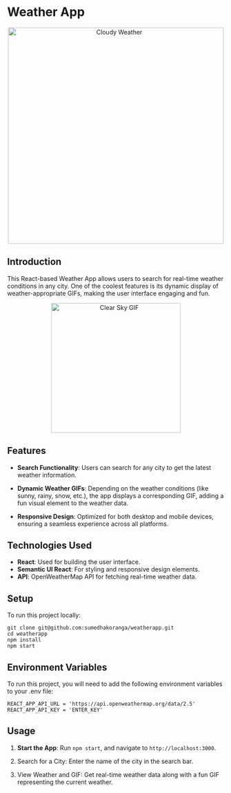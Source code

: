 # Weather App
<p align="center">
  <img src="https://github.com/sumedhakoranga/weatherapp/assets/124348875/7ad1ffd2-0b2e-4956-af70-c95881bea9fa" alt="Cloudy Weather" width="500">
</p>



## Introduction
This React-based Weather App allows users to search for real-time weather conditions in any city. One of the coolest features is its dynamic display of weather-appropriate GIFs, making the user interface engaging and fun.
<p align="center">
  <img src="https://github.com/sumedhakoranga/weatherapp/assets/124348875/5ed324a1-bf21-4bd1-8572-6474c547db52" alt="Clear Sky GIF" height="300">
</p>



## Features

  - **Search Functionality**: Users can search for any city to get the latest weather information.

  - **Dynamic Weather GIFs**: Depending on the weather conditions (like sunny, rainy, snow, etc.), the app displays a corresponding GIF, adding a fun visual element to the weather data.

  - **Responsive Design**: Optimized for both desktop and mobile devices, ensuring a seamless experience across all platforms.

## Technologies Used

  - **React**: Used for building the user interface.
  - **Semantic UI React**: For styling and responsive design elements.
  - **API**: OpenWeatherMap API for fetching real-time weather data.

## Setup
To run this project locally:

```
git clone git@github.com:sumedhakoranga/weatherapp.git
cd weatherapp
npm install
npm start
```

## Environment Variables

To run this project, you will need to add the following environment variables to your .env file:

```
REACT_APP_API_URL = 'https://api.openweathermap.org/data/2.5'
REACT_APP_API_KEY = 'ENTER_KEY'
```

## Usage

1. **Start the App**: Run ```npm start```, and navigate to ```http://localhost:3000```.

2. Search for a City: Enter the name of the city in the search bar.

3. View Weather and GIF: Get real-time weather data along with a fun GIF representing the current weather.


